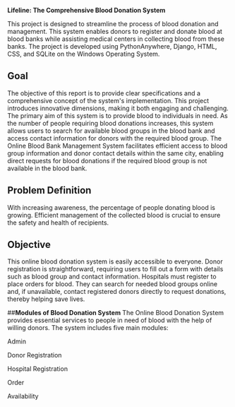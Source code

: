 **Lifeline: The Comprehensive Blood Donation System**

This project is designed to streamline the process of blood donation and management. This system enables donors to register and donate blood at blood banks while assisting medical centers in collecting blood from these banks. The project is developed using PythonAnywhere, Django, HTML, CSS, and SQLite on the Windows Operating System.

## **Goal**
The objective of this report is to provide clear specifications and a comprehensive concept of the system's implementation. This project introduces innovative dimensions, making it both engaging and challenging. The primary aim of this system is to provide blood to individuals in need. As the number of people requiring blood donations increases, this system allows users to search for available blood groups in the blood bank and access contact information for donors with the required blood group. The Online Blood Bank Management System facilitates efficient access to blood group information and donor contact details within the same city, enabling direct requests for blood donations if the required blood group is not available in the blood bank.

## **Problem Definition**
With increasing awareness, the percentage of people donating blood is growing. Efficient management of the collected blood is crucial to ensure the safety and health of recipients.

## Objective
This online blood donation system is easily accessible to everyone. Donor registration is straightforward, requiring users to fill out a form with details such as blood group and contact information. Hospitals must register to place orders for blood. They can search for needed blood groups online and, if unavailable, contact registered donors directly to request donations, thereby helping save lives.

##**Modules of Blood Donation System**
The Online Blood Donation System provides essential services to people in need of blood with the help of willing donors. The system includes five main modules:

Admin

Donor Registration

Hospital Registration

Order

Availability

